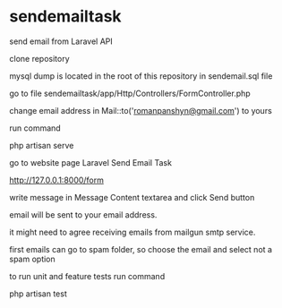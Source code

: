 # sendemailtask
send email from Laravel API

clone repository

mysql dump is located in the root of this repository in sendemail.sql file

go to file sendemailtask/app/Http/Controllers/FormController.php 

change email address in Mail::to('romanpanshyn@gmail.com') to yours

run command 

php artisan serve

go to website page Laravel Send Email Task

http://127.0.0.1:8000/form

write message in Message Content textarea and click Send button

email will be sent to your email address.

it might need to agree receiving emails from mailgun smtp service.

first emails can go to spam folder, so choose the email and select not a spam option

to run unit and feature tests run command

php artisan test
